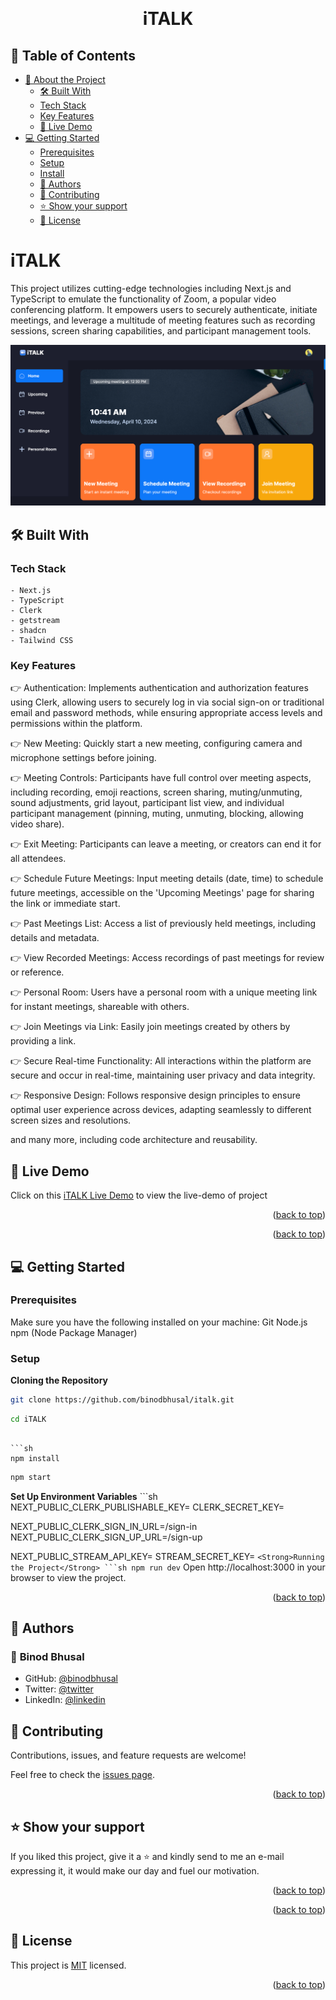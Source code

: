 <a name="readme-top"></a>

<div align="center">

  <br/>
  <h1>iTALK</h1>

</div>

## 📗 Table of Contents

- [📖 About the Project](#about-project)
  - [🛠 Built With ](#-built-with-)
  - [Tech Stack ](#tech-stack-)
  - [Key Features ](#key-features-)
  - [🚀 Live Demo](#live-demo)
- [💻 Getting Started ](#-getting-started-)
  - [Prerequisites](#prerequisites)
  - [Setup](#setup)
  - [Install](#install)
  - [👥 Authors ](#-authors-)
  - [🤝 Contributing ](#-contributing-)
  - [⭐️ Show your support ](#️-show-your-support-)
  - [📝 License ](#-license-)

<!-- PROJECT DESCRIPTION -->

# iTALK <a name="about-project"></a>

This project utilizes cutting-edge technologies including Next.js and TypeScript to emulate the functionality of Zoom, a popular video conferencing platform. It empowers users to securely authenticate, initiate meetings, and leverage a multitude of meeting features such as recording sessions, screen sharing capabilities, and participant management tools.

![iTALK](./italk.png)

## 🛠 Built With <a name="built-with"></a>

### Tech Stack <a name="tech-stack"></a>
    - Next.js
    - TypeScript
    - Clerk
    - getstream
    - shadcn
    - Tailwind CSS

<!-- Features -->

### Key Features <a name="key-features"></a>

👉 Authentication: Implements authentication and authorization features using Clerk, allowing users to securely log in via social sign-on or traditional email and password methods, while ensuring appropriate access levels and permissions within the platform.

👉 New Meeting: Quickly start a new meeting, configuring camera and microphone settings before joining.

👉 Meeting Controls: Participants have full control over meeting aspects, including recording, emoji reactions, screen sharing, muting/unmuting, sound adjustments, grid layout, participant list view, and individual participant management (pinning, muting, unmuting, blocking, allowing video share).

👉 Exit Meeting: Participants can leave a meeting, or creators can end it for all attendees.

👉 Schedule Future Meetings: Input meeting details (date, time) to schedule future meetings, accessible on the 'Upcoming Meetings' page for sharing the link or immediate start.

👉 Past Meetings List: Access a list of previously held meetings, including details and metadata.

👉 View Recorded Meetings: Access recordings of past meetings for review or reference.

👉 Personal Room: Users have a personal room with a unique meeting link for instant meetings, shareable with others.

👉 Join Meetings via Link: Easily join meetings created by others by providing a link.

👉 Secure Real-time Functionality: All interactions within the platform are secure and occur in real-time, maintaining user privacy and data integrity.

👉 Responsive Design: Follows responsive design principles to ensure optimal user experience across devices, adapting seamlessly to different screen sizes and resolutions.

and many more, including code architecture and reusability.

## 🚀 Live Demo <a name="live-demo"></a>

 Click on this [iTALK Live Demo](#) to view the live-demo of project
<p align="right">(<a href="#readme-top">back to top</a>)</p>

<p align="right">(<a href="#readme-top">back to top</a>)</p>

<!-- GETTING STARTED -->

## 💻 Getting Started <a name="getting-started"></a>

### Prerequisites

Make sure you have the following installed on your machine:
Git
Node.js
npm (Node Package Manager)

### Setup

<Strong>Cloning the Repository</Strong>

```sh
git clone https://github.com/binodbhusal/italk.git
```

```sh
cd iTALK
```

````

```sh
npm install
````

```sh
npm start
```
<Strong>Set Up Environment Variables</Strong>
    ```sh
NEXT_PUBLIC_CLERK_PUBLISHABLE_KEY=
CLERK_SECRET_KEY=

NEXT_PUBLIC_CLERK_SIGN_IN_URL=/sign-in
NEXT_PUBLIC_CLERK_SIGN_UP_URL=/sign-up

NEXT_PUBLIC_STREAM_API_KEY=
STREAM_SECRET_KEY=
    ````
<Strong>Running the Project</Strong>
            ```sh
        npm run dev
        ````
    Open http://localhost:3000 in your browser to view the project.

<p align="right">(<a href="#readme-top">back to top</a>)</p>

<!-- AUTHORS -->

## 👥 Authors <a name="authors"></a>

### 👤 **Binod Bhusal**

- GitHub: [@binodbhusal](https://github.com/binodbhusal)
- Twitter: [@twitter](https://twitter.com/Binod_ironLad)
- LinkedIn: [@linkedin](https://www.linkedin.com/in/binodbhusal/)

## 🤝 Contributing <a name="contributing"></a>

Contributions, issues, and feature requests are welcome!

Feel free to check the [issues page](https://github.com/binodbhusal/italk/issues).

<p align="right">(<a href="#readme-top">back to top</a>)</p>

<!-- SUPPORT -->

## ⭐️ Show your support <a name="support"></a>

If you liked this project, give it a ⭐️ and kindly send to me an e-mail expressing it, it would make our day and fuel our motivation.

<p align="right">(<a href="#readme-top">back to top</a>)</p>

<p align="right">(<a href="#readme-top">back to top</a>)</p>

<!-- LICENSE -->

## 📝 License <a name="license"></a>

This project is [MIT](./LICENSE.md) licensed.

<p align="right">(<a href="#readme-top">back to top</a>)</p>
